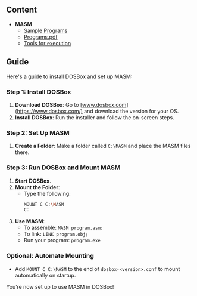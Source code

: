 ## Content

- **MASM**
  - [Sample Programs](Programs)
  - [Programs.pdf](masam_programs.pdf)
  - [Tools for execution](For_execution)
  
## Guide

Here's a guide to install DOSBox and set up MASM:

### Step 1: Install DOSBox
1. **Download DOSBox**: Go to [www.dosbox.com](https://www.dosbox.com/) and download the version for your OS.
2. **Install DOSBox**: Run the installer and follow the on-screen steps.

### Step 2: Set Up MASM
1. **Create a Folder**: Make a folder called `C:\MASM` and place the MASM files there.

### Step 3: Run DOSBox and Mount MASM
1. **Start DOSBox**.
2. **Mount the Folder**:
   - Type the following:
     ```bash
     MOUNT C C:\MASM
     C:
     ```
3. **Use MASM**:
   - To assemble: `MASM program.asm;`
   - To link: `LINK program.obj;`
   - Run your program: `program.exe`

### Optional: Automate Mounting
- Add `MOUNT C C:\MASM` to the end of `dosbox-<version>.conf` to mount automatically on startup.

You’re now set up to use MASM in DOSBox!

